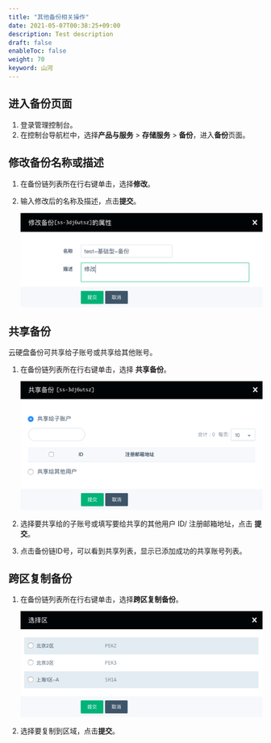 ```yaml
---
title: "其他备份相关操作"
date: 2021-05-07T00:38:25+09:00
description: Test description
draft: false
enableToc: false
weight: 70
keyword: 山河
---
```


## 进入备份页面

1. 登录管理控制台。
2. 在控制台导航栏中，选择**产品与服务** > **存储服务** > **备份**，进入**备份**页面。

## 修改备份名称或描述

1. 在备份链列表所在行右键单击，选择**修改**。

2. 输入修改后的名称及描述，点击**提交**。

   ![修改备份名称](../_images/create_basic_15.png)

## 共享备份

云硬盘备份可共享给子账号或共享给其他账号。

1. 在备份链列表所在行右键单击，选择 **共享备份**。

   ![共享备份](../_images/create_basic_18.png)

2. 选择要共享给的子账号或填写要给共享的其他用户 ID/ 注册邮箱地址，点击 **提交**。

3. 点击备份链ID号，可以看到共享列表，显示已添加成功的共享账号列表。

## 跨区复制备份

1. 在备份链列表所在行右键单击，选择**跨区复制备份**。

   ![跨区复制备份](../_images/create_basic_19.png)

2. 选择要复制到区域，点击**提交**。

